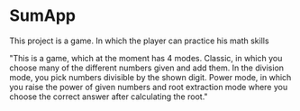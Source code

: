 # SumApp

This project is a game. In which the player can practice his math skills

"This is a game, which at the moment has 4 modes. Classic, in which you choose many of the different numbers given and add them. In the division mode, you pick numbers divisible by the shown digit. Power mode, in which you raise the power of given numbers and root extraction mode where you choose the correct answer after calculating the root."